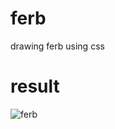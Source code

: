       
# ferb
drawing ferb using css

# result
<img src="https://i.imgur.com/e7u5pcH.png" alt="ferb">
